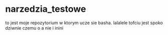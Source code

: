 # narzedzia_testowe
to jest moje repozytorium w ktorym ucze sie basha. lalalele
tofciu jest spoko
dziwnie czemu o a nie i
inini
